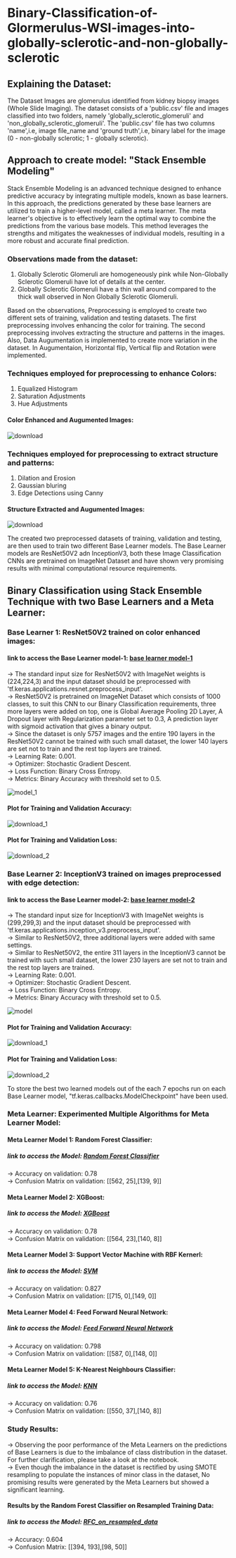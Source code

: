 # Binary-Classification-of-Glormerulus-WSI-images-into-globally-sclerotic-and-non-globally-sclerotic

## Explaining the Dataset:
The Dataset Images are glomerulus identified from kidney biopsy images (Whole Slide Imaging). The dataset consists of a 'public.csv' file and images classified into two folders, namely 'globally_sclerotic_glomeruli' and 'non_globally_sclerotic_glomeruli'. The 'public.csv' file has two columns 'name',i.e, image file_name and 'ground truth',i.e, binary label for the image (0 - non-globally sclerotic; 1 - globally sclerotic).

## Approach to create model: "Stack Ensemble Modeling"
Stack Ensemble Modeling is an advanced technique designed to enhance predictive accuracy by integrating multiple models, known as base learners. In this approach, the predictions generated by these base learners are utilized to train a higher-level model, called a meta learner. The meta learner's objective is to effectively learn the optimal way to combine the predictions from the various base models. This method leverages the strengths and mitigates the weaknesses of individual models, resulting in a more robust and accurate final prediction.

### Observations made from the dataset:
1. Globally Sclerotic Glomeruli are homogeneously pink while Non-Globally Sclerotic Glomeruli have lot of details at the center.
2. Globally Sclerotic Glomeruli have a thin wall around compared to the thick wall observed in Non Globally Sclerotic Glomeruli.

Based on the observations, Preprocessing is employed to create two different sets of training, validation and testing datasets. The first preprocessing involves enhancing the color for training. The second preprocessing involves extracting the structure and patterns in the images. Also, Data Augumentation is implemented to create more variation in the dataset. In Augumentaion, Horizontal flip, Vertical flip and Rotation were implemented.

### Techniques employed for preprocessing to enhance Colors:
1. Equalized Histogram
2. Saturation Adjustments
3. Hue Adjustments

#### Color Enhanced and Augumented Images:
![download](https://github.com/Kiran-Inagadapa/Binary-Classification-of-Glormerulus-WSI-images-into-globally-sclerotic-and-non-globally-sclerotic/assets/124871182/6b2d2c78-b523-4066-8f64-3de026f3efa6)

### Techniques employed for preprocessing to extract structure and patterns:
1. Dilation and Erosion
2. Gaussian bluring
3. Edge Detections using Canny

#### Structure Extracted and Augumented Images:
![download](https://github.com/Kiran-Inagadapa/Binary-Classification-of-Glormerulus-WSI-images-into-globally-sclerotic-and-non-globally-sclerotic/assets/124871182/a96f410d-b758-42f2-a6a1-2842ef71e398)

The created two preprocessed datasets of training, validation and testing, are then used to train two different Base Learner models. The Base Learner models are ResNet50V2 adn InceptionV3, both these Image Classification CNNs are pretrained on ImageNet Dataset and have shown very promising results with minimal computational resource requirements.

## Binary Classification using Stack Ensemble Technique with two Base Learners and a Meta Learner:
### Base Learner 1: ResNet50V2 trained on color enhanced images:
#### link to access the Base Learner model-1: [base learner model-1](https://drive.google.com/file/d/1-ZKZZzFZRlRcLL2IGyOcKyWHZKnqgbGP/view?usp=drive_link)
-> The standard input size for ResNet50V2 with ImageNet weights is (224,224,3) and the input dataset should be preprocessed with 'tf.keras.applications.resnet.preprocess_input'.\
-> ResNet50V2 is pretrained on ImageNet Dataset which consists of 1000 classes, to suit this CNN to our Binary Classification requirements, three more layers were added on top, one is Global Average Pooling 2D Layer, A Dropout layer with Regularization parameter set to 0.3, A prediction layer with sigmoid activation that gives a binary output.\
-> Since the dataset is only 5757 images and the entire 190 layers in the ResNet50V2 cannot be trained with such small dataset, the lower 140 layers are set not to train and the rest top layers are trained.\
-> Learning Rate: 0.001.\
-> Optimizer: Stochastic Gradient Descent.\
-> Loss Function: Binary Cross Entropy.\
-> Metrics: Binary Accuracy with threshold set to 0.5.

![model_1](https://github.com/Kiran-Inagadapa/Binary-Classification-of-Glormerulus-WSI-images-into-globally-sclerotic-and-non-globally-sclerotic/assets/124871182/b1348704-7e2a-441a-9a45-c49e034a1ee7)

#### Plot for Training and Validation Accuracy:
![download_1](https://github.com/Kiran-Inagadapa/Binary-Classification-of-Glormerulus-WSI-images-into-globally-sclerotic-and-non-globally-sclerotic/assets/124871182/a67fbc8e-945b-4aed-99f9-96f214a29b68)

#### Plot for Training and Validation Loss:
![download_2](https://github.com/Kiran-Inagadapa/Binary-Classification-of-Glormerulus-WSI-images-into-globally-sclerotic-and-non-globally-sclerotic/assets/124871182/7095fc53-3576-4ab9-a599-6a91a286f924)

### Base Learner 2: InceptionV3 trained on images preprocessed with edge detection:
#### link to access the Base Learner model-2: [base learner model-2](https://drive.google.com/file/d/1-oXyI_hlbdBhTN1C9gtOP32448UBEvsc/view?usp=drive_link)
-> The standard input size for InceptionV3 with ImageNet weights is (299,299,3) and the input dataset should be preprocessed with 'tf.keras.applications.inception_v3.preprocess_input'.\
-> Similar to ResNet50V2, three additional layers were added with same settings.\
-> Similar to ResNet50V2, the entire 311 layers in the InceptionV3 cannot be trained with such small dataset, the lower 230 layers are set not to train and the rest top layers are trained.\
-> Learning Rate: 0.001.\
-> Optimizer: Stochastic Gradient Descent.\
-> Loss Function: Binary Cross Entropy.\
-> Metrics: Binary Accuracy with threshold set to 0.5.

![model](https://github.com/Kiran-Inagadapa/Binary-Classification-of-Glormerulus-WSI-images-into-globally-sclerotic-and-non-globally-sclerotic/assets/124871182/94570019-45a6-4376-ae69-10e69f5fa425)

#### Plot for Training and Validation Accuracy:
![download_1](https://github.com/Kiran-Inagadapa/Binary-Classification-of-Glormerulus-WSI-images-into-globally-sclerotic-and-non-globally-sclerotic/assets/124871182/94f987b0-0c04-4104-849c-3df8cc7cb7ad)

#### Plot for Training and Validation Loss:
![download_2](https://github.com/Kiran-Inagadapa/Binary-Classification-of-Glormerulus-WSI-images-into-globally-sclerotic-and-non-globally-sclerotic/assets/124871182/6bb1c271-f3e2-4358-8b47-6b40389ec27b)

To store the best two learned models out of the each 7 epochs run on each Base Learner model, "tf.keras.callbacks.ModelCheckpoint" have been used.

### Meta Learner: Experimented Multiple Algorithms for Meta Learner Model:
#### Meta Learner Model 1: Random Forest Classifier:
##### link to access the Model: [Random Forest Classifier](https://drive.google.com/file/d/1mPk1xKoiq7j2QPUu2ju_BDKS4m3DDBZP/view?usp=sharing)
-> Accuracy on validation: 0.78\
-> Confusion Matrix on validation: [[562, 25],[139, 9]]


#### Meta Learner Model 2: XGBoost:
##### link to access the Model: [XGBoost](https://drive.google.com/file/d/1ENAj0h8t3Sf3r0V5y0NMGYJTNTkxrDnq/view?usp=sharing)
-> Accuracy on validation: 0.78\
-> Confusion Matrix on validation: [[564, 23],[140, 8]]


#### Meta Learner Model 3: Support Vector Machine with RBF Kernerl:
##### link to access the Model: [SVM](https://drive.google.com/file/d/1BXuvYHkRqti0ZLAZlCPWLZFhsyoJF3bn/view?usp=sharing)
-> Accuracy on validation: 0.827\
-> Confusion Matrix on validation: [[715, 0],[149, 0]]


#### Meta Learner Model 4: Feed Forward Neural Network:
##### link to access the Model: [Feed Forward Neural Network](https://drive.google.com/file/d/1s8pI20Um-K8elDN8wSxG13VDeEc-hB_K/view?usp=sharing)
-> Accuracy on validation: 0.798\
-> Confusion Matrix on validation: [[587, 0],[148, 0]]


#### Meta Learner Model 5: K-Nearest Neighbours Classifier:
##### link to access the Model: [KNN](https://drive.google.com/file/d/1sEK7zCzu-KmXyMwfWyHm8bJRRaWXmuTd/view?usp=sharing)
-> Accuracy on validation: 0.76\
-> Confusion Matrix on validation: [[550, 37],[140, 8]]


### Study Results:
-> Observing the poor performance of the Meta Learners on the predictions of Base Learners is due to the imbalance of class distribution in the dataset. For further clarification, please take a look at the notebook.\
-> Even though the imbalance in the dataset is rectified by using SMOTE resampling to populate the instances of minor class in the dataset, No promising results were generated by the Meta Learners but showed a significant learning.
#### Results by the Random Forest Classifier on Resampled Training Data:
##### link to access the Model: [RFC_on_resampled_data](https://drive.google.com/file/d/1mdLjRTjLlmfdIpSRdVA7eLuBJms4FKcS/view?usp=sharing)
-> Accuracy: 0.604\
-> Confusion Matrix: [[394, 193],[98, 50]]


